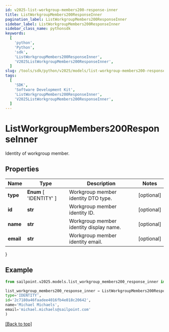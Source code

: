 ```yaml
---
id: v2025-list-workgroup-members200-response-inner
title: ListWorkgroupMembers200ResponseInner
pagination_label: ListWorkgroupMembers200ResponseInner
sidebar_label: ListWorkgroupMembers200ResponseInner
sidebar_class_name: pythonsdk
keywords:
  [
    'python',
    'Python',
    'sdk',
    'ListWorkgroupMembers200ResponseInner',
    'V2025ListWorkgroupMembers200ResponseInner',
  ]
slug: /tools/sdk/python/v2025/models/list-workgroup-members200-response-inner
tags:
  [
    'SDK',
    'Software Development Kit',
    'ListWorkgroupMembers200ResponseInner',
    'V2025ListWorkgroupMembers200ResponseInner',
  ]
---
```


# ListWorkgroupMembers200ResponseInner

Identity of workgroup member.

## Properties

| Name | Type | Description | Notes |
| --- | --- | --- | --- |
| **type** | **Enum** [ 'IDENTITY' ] | Workgroup member identity DTO type. | [optional] |
| **id** | **str** | Workgroup member identity ID. | [optional] |
| **name** | **str** | Workgroup member identity display name. | [optional] |
| **email** | **str** | Workgroup member identity email. | [optional] |

}

## Example

```python
from sailpoint.v2025.models.list_workgroup_members200_response_inner import ListWorkgroupMembers200ResponseInner

list_workgroup_members200_response_inner = ListWorkgroupMembers200ResponseInner(
type='IDENTITY',
id='2c7180a46faadee4016fb4e018c20642',
name='Michael Michaels',
email='michael.michaels@sailpoint.com'
)

```

[[Back to top]](#)
